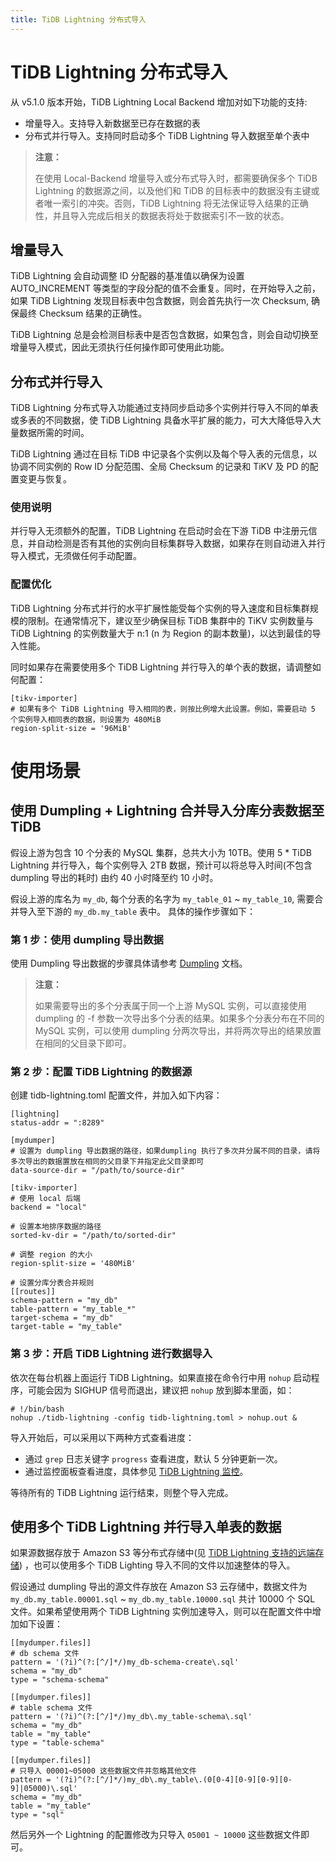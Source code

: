 ```yaml
---
title: TiDB Lightning 分布式导入
---
```


# TiDB Lightning 分布式导入

从 v5.1.0 版本开始，TiDB Lightning Local Backend 增加对如下功能的支持:

- 增量导入。支持导入新数据至已存在数据的表
- 分布式并行导入。支持同时启动多个 TiDB Lightning 导入数据至单个表中

> **注意：**
>
> 在使用 Local-Backend 增量导入或分布式导入时，都需要确保多个 TiDB Lightning 的数据源之间，以及他们和 TiDB 的目标表中的数据没有主键或者唯一索引的冲突。否则，TiDB Lightning 将无法保证导入结果的正确性，并且导入完成后相关的数据表将处于数据索引不一致的状态。

## 增量导入

TiDB Lightning 会自动调整 ID 分配器的基准值以确保为设置 AUTO_INCREMENT 等类型的字段分配的值不会重复。同时，在开始导入之前，如果 TiDB Lightning 发现目标表中包含数据，则会首先执行一次 Checksum, 确保最终 Checksum 结果的正确性。

TiDB Lightning 总是会检测目标表中是否包含数据，如果包含，则会自动切换至增量导入模式，因此无须执行任何操作即可使用此功能。

## 分布式并行导入

TiDB Lightning 分布式导入功能通过支持同步启动多个实例并行导入不同的单表或多表的不同数据，使 TiDB Lightning 具备水平扩展的能力，可大大降低导入大量数据所需的时间。

TiDB Lightning 通过在目标 TiDB 中记录各个实例以及每个导入表的元信息，以协调不同实例的 Row ID 分配范围、全局 Checksum 的记录和 TiKV 及 PD 的配置变更与恢复。

### 使用说明

并行导入无须额外的配置，TiDB Lightning 在启动时会在下游 TiDB 中注册元信息，并自动检测是否有其他的实例向目标集群导入数据，如果存在则自动进入并行导入模式，无须做任何手动配置。

### 配置优化

TiDB Lightning 分布式并行的水平扩展性能受每个实例的导入速度和目标集群规模的限制。在通常情况下，建议至少确保目标 TiDB 集群中的 TiKV 实例数量与 TiDB Lightning 的实例数量大于 n:1 (n 为 Region 的副本数量)，以达到最佳的导入性能。

同时如果存在需要使用多个 TiDB Lightning 并行导入的单个表的数据，请调整如何配置：

```
[tikv-importer]
# 如果有多个 TiDB Lightning 导入相同的表，则按比例增大此设置。例如，需要启动 5 个实例导入相同表的数据，则设置为 480MiB 
region-split-size = '96MiB'
```

# 使用场景

## 使用 Dumpling + Lightning 合并导入分库分表数据至 TiDB

假设上游为包含 10 个分表的 MySQL 集群，总共大小为 10TB。使用 5 * TiDB Lightning 并行导入，每个实例导入 2TB 数据，预计可以将总导入时间(不包含 dumpling 导出的耗时) 由约 40 小时降至约 10 小时。

假设上游的库名为 `my_db`, 每个分表的名字为 `my_table_01` ~ `my_table_10`, 需要合并导入至下游的 `my_db.my_table` 表中。 具体的操作步骤如下：

### 第 1 步：使用 dumpling 导出数据

使用 Dumpling 导出数据的步骤具体请参考 [Dumpling](/dumpling-overview.md) 文档。

> **注意：**
>
> 如果需要导出的多个分表属于同一个上游 MySQL 实例，可以直接使用 dumpling 的 -f 参数一次导出多个分表的结果。如果多个分表分布在不同的 MySQL 实例，可以使用 dumpling 分两次导出，并将两次导出的结果放置在相同的父目录下即可。

### 第 2 步：配置 TiDB Lightning 的数据源

创建 tidb-lightning.toml 配置文件，并加入如下内容：

```
[lightning]
status-addr = ":8289"

[mydumper]
# 设置为 dumpling 导出数据的路径，如果dumpling 执行了多次并分属不同的目录，请将多次导出的数据置放在相同的父目录下并指定此父目录即可
data-source-dir = "/path/to/source-dir"

[tikv-importer]
# 使用 local 后端
backend = "local"

# 设置本地排序数据的路径
sorted-kv-dir = "/path/to/sorted-dir"

# 调整 region 的大小
region-split-size = '480MiB'

# 设置分库分表合并规则
[[routes]]
schema-pattern = "my_db"
table-pattern = "my_table_*"
target-schema = "my_db"
target-table = "my_table"
``` 

### 第 3 步：开启 TiDB Lightning 进行数据导入

依次在每台机器上面运行 TiDB Lightning。如果直接在命令行中用 `nohup` 启动程序，可能会因为 SIGHUP 信号而退出，建议把 `nohup` 放到脚本里面，如：

```
# !/bin/bash
nohup ./tidb-lightning -config tidb-lightning.toml > nohup.out &
```

导入开始后，可以采用以下两种方式查看进度：

- 通过 `grep` 日志关键字 `progress` 查看进度，默认 5 分钟更新一次。
- 通过监控面板查看进度，具体参见 [TiDB Lightning 监控](/tidb-lightning/monitor-tidb-lightning.md)。

等待所有的 TiDB Lightning 运行结束，则整个导入完成。

## 使用多个 TiDB Lightning 并行导入单表的数据

如果源数据存放于 Amazon S3 等分布式存储中(见 [TiDB Lightning 支持的远端存储](/br/backup-and-restore-storages.md)) ，也可以使用多个 TiDB Lighting 导入不同的文件以加速整体的导入。

假设通过 dumpling 导出的源文件存放在 Amazon S3 云存储中，数据文件为 `my_db.my_table.00001.sql` ~ `my_db.my_table.10000.sql` 共计 10000 个 SQL 文件。如果希望使用两个 TiDB Lightning 实例加速导入，则可以在配置文件中增加如下设置：

```
[[mydumper.files]]
# db schema 文件
pattern = '(?i)^(?:[^/]*/)my_db-schema-create\.sql'
schema = "my_db"
type = "schema-schema"

[[mydumper.files]]
# table schema 文件
pattern = '(?i)^(?:[^/]*/)my_db\.my_table-schema\.sql'
schema = "my_db"
table = "my_table"
type = "table-schema"

[[mydumper.files]]
# 只导入 00001~05000 这些数据文件并忽略其他文件
pattern = '(?i)^(?:[^/]*/)my_db\.my_table\.(0[0-4][0-9][0-9][0-9]|05000)\.sql'
schema = "my_db"
table = "my_table"
type = "sql"

```

然后另外一个 Lightning 的配置修改为只导入 `05001 ~ 10000` 这些数据文件即可。
